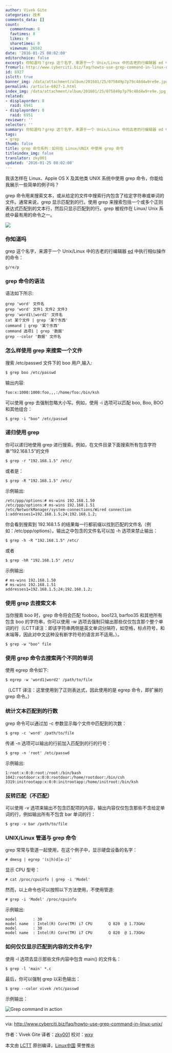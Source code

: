 ```yaml
---
author: Vivek Gite
categories: 技术
comments_data: []
count:
  commentnum: 0
  favtimes: 8
  likes: 0
  sharetimes: 0
  viewnum: 26502
date: '2016-01-25 08:02:00'
editorchoice: false
excerpt: 你知道吗？grep 这个名字，来源于一个 Unix/Linux 中的古老的行编辑器 ed 中执行相似操作的命令：g/re/p
fromurl: http://www.cyberciti.biz/faq/howto-use-grep-command-in-linux-unix/
id: 6927
islctt: true
banner_img: /data/attachment/album/201601/25/075849p7p79c48d4w9re9e.jpg
permalink: /article-6927-1.html
index_img: /data/attachment/album/201601/25/075849p7p79c48d4w9re9e.jpg.thumb.jpg
related:
- displayorder: 0
  raid: 6941
- displayorder: 0
  raid: 6951
reviewer: ''
selector: ''
summary: 你知道吗？grep 这个名字，来源于一个 Unix/Linux 中的古老的行编辑器 ed 中执行相似操作的命令：g/re/p
tags:
- grep
thumb: false
title: grep 命令系列：如何在 Linux/UNIX 中使用 grep 命令
titleindex_img: false
translator: zky001
updated: '2016-01-25 08:02:00'
---
```


我该怎样在 Linux、Apple OS X 及其他类 UNIX 系统中使用 grep 命令，你能给我展示一些简单的例子吗？


grep 命令用来搜索文本，或从给定的文件中搜索行内包含了给定字符串或单词的文件。通常来说，grep 显示匹配到的行。使用 grep 来搜索包括一个或多个正则表达式匹配到的文本行，然后只显示匹配到的行。grep 被视作在 Linux/ Unix 系统中最有用的命令之一。


![](/data/attachment/album/201601/25/075849p7p79c48d4w9re9e.jpg)


### 你知道吗


grep 这个名字，来源于一个 Unix/Linux 中的古老的行编辑器 [ed](https://en.wikipedia.org/wiki/Ed_(text_editor)) 中执行相似操作的命令：



```
g/re/p

```

### grep 命令的语法


语法如下所示:



```
grep 'word' 文件名
grep 'word' 文件1 文件2 文件3
grep 'word1\|word2' 文件名
cat 某个文件 | grep '某个东西'
command | grep '某个东西'
command 选项1 | grep '数据'
grep --color '数据' 文件名

```

### 怎么样使用 grep 来搜索一个文件


搜索 /etc/passwd 文件下的 boo 用户,输入:



```
$ grep boo /etc/passwd

```

输出内容:



```
foo:x:1000:1000:foo,,,:/home/foo:/bin/ksh

```

可以使用 grep 去强制忽略大小写。例如，使用 -i 选项可以匹配 boo, Boo, BOO 和其他组合：



```
$ grep -i "boo" /etc/passwd

```

### 递归使用 grep


你可以递归地使用 grep 进行搜索。例如，在文件目录下面搜索所有包含字符串“192.168.1.5”的文件



```
$ grep -r "192.168.1.5" /etc/

```

或者是：



```
$ grep -R "192.168.1.5" /etc/

```

示例输出:



```
/etc/ppp/options:# ms-wins 192.168.1.50
/etc/ppp/options:# ms-wins 192.168.1.51
/etc/NetworkManager/system-connections/Wired connection 1:addresses1=192.168.1.5;24;192.168.1.2;

```

你会看到搜索到 192.168.1.5 的结果每一行都前缀以找到匹配的文件名（例如：/etc/ppp/options）。输出之中包含的文件名可以加 -h 选项来禁止输出：



```
$ grep -h -R "192.168.1.5" /etc/

```

或者



```
$ grep -hR "192.168.1.5" /etc/

```

示例输出:



```
# ms-wins 192.168.1.50
# ms-wins 192.168.1.51
addresses1=192.168.1.5;24;192.168.1.2;

```

### 使用 grep 去搜索文本


当你搜索 boo 时，grep 命令将会匹配 fooboo，boo123, barfoo35 和其他所有包含 boo 的字符串，你可以使用 -w 选项去强制只输出那些仅仅包含那个整个单词的行（LCTT译注：即该字符串两侧是英文单词分隔符，如空格，标点符号，和末端等，因此对中文这种没有断字符号的语言并不适用。）。



```
$ grep -w "boo" file

```

### 使用 grep 命令去搜索两个不同的单词


使用 egrep 命令如下:



```
$ egrep -w 'word1|word2' /path/to/file

```

（LCTT 译注：这里使用到了正则表达式，因此使用的是 egrep 命令，即扩展的 grep 命令。）


### 统计文本匹配到的行数


grep 命令可以通过加 -c 参数显示每个文件中匹配到的次数：



```
$ grep -c 'word' /path/to/file

```

传递 -n 选项可以输出的行前加入匹配到的行的行号：



```
$ grep -n 'root' /etc/passwd

```

示例输出:



```
1:root:x:0:0:root:/root:/bin/bash
1042:rootdoor:x:0:0:rootdoor:/home/rootdoor:/bin/csh
3319:initrootapp:x:0:0:initrootapp:/home/initroot:/bin/ksh

```

### 反转匹配（不匹配）


可以使用 -v 选项来输出不包含匹配项的内容，输出内容仅仅包含那些不含给定单词的行，例如输出所有不包含 bar 单词的行：



```
$ grep -v bar /path/to/file

```

### UNIX/Linux 管道与 grep 命令


grep 常常与管道一起使用，在这个例子中，显示硬盘设备的名字：



```
# dmesg | egrep '(s|h)d[a-z]'

```

显示 CPU 型号：



```
# cat /proc/cpuinfo | grep -i 'Model'

```

然而，以上命令也可以按照以下方法使用，不使用管道:



```
# grep -i 'Model' /proc/cpuinfo

```

示例输出:



```
model       : 30
model name  : Intel(R) Core(TM) i7 CPU       Q 820  @ 1.73GHz
model       : 30
model name  : Intel(R) Core(TM) i7 CPU       Q 820  @ 1.73GHz

```

### 如何仅仅显示匹配到内容的文件名字?


使用 -l 选项去显示那些文件内容中包含 main() 的文件名：



```
$ grep -l 'main' *.c

```

最后，你可以强制 grep 以彩色输出：



```
$ grep --color vivek /etc/passwd

```

示例输出：


![Grep command in action](/data/attachment/album/201601/25/080205d4km1k7u41ere7ee.png)




---


via: <http://www.cyberciti.biz/faq/howto-use-grep-command-in-linux-unix/>


作者：Vivek Gite 译者：[zky001](https://github.com/zky001) 校对：[wxy](https://github.com/wxy)


本文由 [LCTT](https://github.com/LCTT/TranslateProject) 原创编译，[Linux中国](https://linux.cn/) 荣誉推出